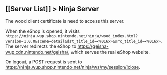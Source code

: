 ## [[Server List]] > Ninja Server

The wood client certificate is need to access this server.

When the eShop is opened, it visits `https://ninja.wup.shop.nintendo.net/ninja/wood_index.html?version=1.0.0&scene=detail&dst_title_id=<%016x>&src_title_id=<%016x>`. The server redirects the eShop to https://geisha-wup.cdn.nintendo.net/geisha/, which serves the real eShop website.

On logout, a POST request is sent to https://ninja.wup.shop.nintendo.net/ninja/ws/my/session/!close.